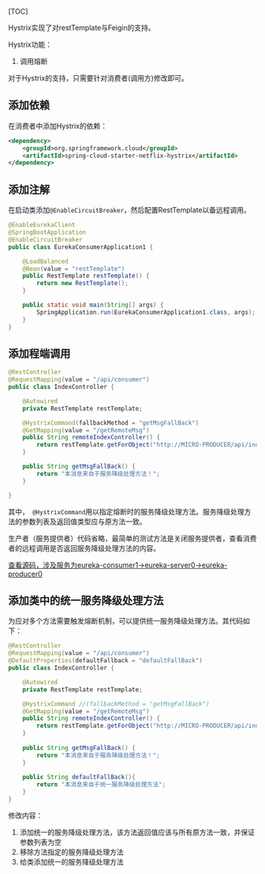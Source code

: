 [TOC]

Hystrix实现了对restTemplate与Feigin的支持。

Hystrix功能：

1. 调用熔断

对于Hystrix的支持，只需要针对消费者(调用方)修改即可。

## 添加依赖

在消费者中添加Hystrix的依赖：
```xml
<dependency>
    <groupId>org.springframework.cloud</groupId>
    <artifactId>spring-cloud-starter-netflix-hystrix</artifactId>
</dependency>
```



## 添加注解

在启动类添加`@EnableCircuitBreaker`，然后配置RestTemplate以备远程调用。

```java
@EnableEurekaClient
@SpringBootApplication
@EnableCircuitBreaker
public class EurekaConsumerApplication1 {

    @LoadBalanced
    @Bean(value = "restTemplate")
    public RestTemplate restTemplate() {
        return new RestTemplate();
    }

    public static void main(String[] args) {
        SpringApplication.run(EurekaConsumerApplication1.class, args);
    }
}
```

## 添加程端调用

```java
@RestController
@RequestMapping(value = "/api/consumer")
public class IndexController {

    @Autowired
    private RestTemplate restTemplate;

    @HystrixCommand(fallbackMethod = "getMsgFallBack")
    @GetMapping(value = "/getRemoteMsg")
    public String remoteIndexController() {
        return restTemplate.getForObject("http://MICRO-PRODUCER/api/index/getMsg", String.class);
    }

    public String getMsgFallBack() {
        return "本消息来自于服务降级处理方法！";
    }

}
```

其中，` @HystrixCommand`用以指定熔断时的服务降级处理方法。服务降级处理方法的参数列表及返回值类型应与原方法一致。

生产者（服务提供者）代码省略，最简单的测试方法是关闭服务提供者，查看消费者的远程调用是否返回服务降级处理方法的内容。

[查看源码，涉及服务为eureka-consumer1->eureka-server0->eureka-producer0](https://gitee.com/xiaozheng243/SpringCloud/tree/hystrix/spring-cloud-parent)



## 添加类中的统一服务降级处理方法

为应对多个方法需要触发熔断机制，可以提供统一服务降级处理方法。其代码如下：

```java
@RestController
@RequestMapping(value = "/api/consumer")
@DefaultProperties(defaultFallback = "defaultFallBack")
public class IndexController {

    @Autowired
    private RestTemplate restTemplate;

    @HystrixCommand //(fallbackMethod = "getMsgFallBack")
    @GetMapping(value = "/getRemoteMsg")
    public String remoteIndexController() {
        return restTemplate.getForObject("http://MICRO-PRODUCER/api/index/getMsg", String.class);
    }
    
    public String getMsgFallBack() {
        return "本消息来自于服务降级处理方法！";
    }
    
    public String defaultFallBack(){
        return "本消息来自于统一服务降级处理方法";
    }
}
```

修改内容：

1. 添加统一的服务降级处理方法，该方法返回值应该与所有原方法一致，并保证参数列表为空
2. 移除方法指定的服务降级处理方法
3. 给类添加统一的服务降级处理方法

